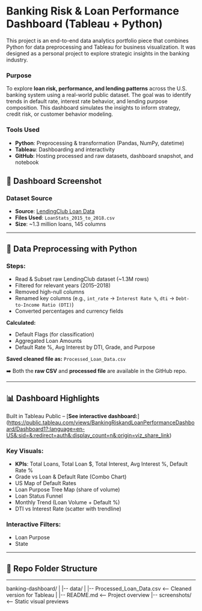 # **Banking Risk & Loan Performance Dashboard (Tableau + Python)**

This project is an end-to-end data analytics portfolio piece that combines Python for data preprocessing and Tableau for business visualization. It was designed as a personal project to explore strategic insights in the banking industry.

### Purpose

To explore **loan risk, performance, and lending patterns** across the U.S. banking system using a real-world public dataset. The goal was to identify trends in default rate, interest rate behavior, and lending purpose composition. This dashboard simulates the insights to inform strategy, credit risk, or customer behavior modeling.

### Tools Used

- **Python**: Preprocessing & transformation (Pandas, NumPy, datetime)
- **Tableau**: Dashboarding and interactivity
- **GitHub**: Hosting processed and raw datasets, dashboard snapshot, and notebook

## 📸 Dashboard Screenshot

### Dataset Source

- **Source**: [LendingClub Loan Data](https://www.kaggle.com/datasets/wordsforthewise/lending-club)
- **Files Used**: `LoanStats_2015_to_2018.csv`
- **Size**: ~1.3 million loans, 145 columns

---

## 🧹 Data Preprocessing with Python

### Steps:

- Read & Subset raw LendingClub dataset (~1.3M rows)
- Filtered for relevant years (2015–2018)
- Removed high-null columns
- Renamed key columns (e.g., `int_rate` → `Interest Rate %`, `dti` → `Debt-to-Income Ratio (DTI)`)
- Converted percentages and currency fields

**Calculated:**

- Default Flags (for classification)
- Aggregated Loan Amounts
- Default Rate %, Avg Interest by DTI, Grade, and Purpose

**Saved cleaned file as:** `Processed_Loan_Data.csv`

➡️ Both the **raw CSV** and **processed file** are available in the GitHub repo.

---

## 📊 Dashboard Highlights

Built in Tableau Public – [**See interactive dashboard:**] (https://public.tableau.com/views/BankingRiskandLoanPerformanceDashboard/Dashboard1?:language=en-US&:sid=&:redirect=auth&:display_count=n&:origin=viz_share_link)

### Key Visuals:

- **KPIs**: Total Loans, Total Loan \$, Total Interest, Avg Interest %, Default Rate %
- Grade vs Loan & Default Rate (Combo Chart)
- US Map of Default Rates
- Loan Purpose Tree Map (share of volume)
- Loan Status Funnel
- Monthly Trend (Loan Volume + Default %)
- DTI vs Interest Rate (scatter with trendline)

### Interactive Filters:

- Loan Purpose
- State

---

## 📁 Repo Folder Structure


---

banking-dashboard/
|
|-- data/
| |-- Processed_Loan_Data.csv <-- Cleaned version for Tableau
|
|-- README.md <-- Project overview
|-- screenshots/ <-- Static visual previews


